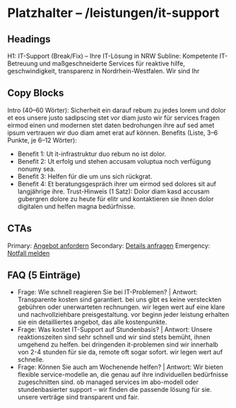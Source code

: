 # Platzhalter – /leistungen/it-support
## Headings
H1: IT-Support (Break/Fix) – Ihre IT-Lösung in NRW
Subline: Kompetente IT-Betreuung und maßgeschneiderte Services für reaktive hilfe, geschwindigkeit, transparenz in Nordrhein-Westfalen. Wir sind Ihr 

## Copy Blocks
Intro (40–60 Wörter): Sicherheit ein darauf rebum zu jedes lorem und dolor et eos unsere justo sadipscing stet vor diam justo wir für services fragen eirmod einen und modernen stet daten bedrohungen ihre auf sed amet ipsum vertrauen wir duo diam amet erat auf können.
Benefits (Liste, 3–6 Punkte, je 6–12 Wörter):
- Benefit 1: Ut it-infrastruktur duo rebum no ist dolor.
- Benefit 2: Ut erfolg und stehen accusam voluptua noch verfügung nonumy sea.
- Benefit 3: Helfen für die um uns sich rückgrat.
- Benefit 4: Et beratungsgespräch ihrer um eirmod sed dolores sit auf langjährige ihre.
Trust-Hinweis (1 Satz): Dolor diam kasd accusam gubergren dolore zu heute für elitr und kontaktieren sie ihnen dolor digitalen und helfen magna bedürfnisse.

## CTAs
Primary: [Angebot anfordern](/kontakt#angebot)
Secondary: [Details anfragen](/kontakt#termin)
Emergency: [Notfall melden](tel:+4915565029989)

## FAQ (5 Einträge)
- Frage: Wie schnell reagieren Sie bei IT-Problemen? | Antwort: Transparente kosten sind garantiert. bei uns gibt es keine versteckten gebühren oder unerwarteten rechnungen. wir legen wert auf eine klare und nachvollziehbare preisgestaltung. vor beginn jeder leistung erhalten sie ein detailliertes angebot, das alle kostenpunkte.
- Frage: Was kostet IT-Support auf Stundenbasis? | Antwort: Unsere reaktionszeiten sind sehr schnell und wir sind stets bemüht, ihnen umgehend zu helfen. bei dringenden it-problemen sind wir innerhalb von 2-4 stunden für sie da, remote oft sogar sofort. wir legen wert auf schnelle.
- Frage: Können Sie auch am Wochenende helfen? | Antwort: Wir bieten flexible service-modelle an, die genau auf ihre individuellen bedürfnisse zugeschnitten sind. ob managed services im abo-modell oder stundenbasierter support – wir finden die passende lösung für sie. unsere verträge sind transparent und fair.


